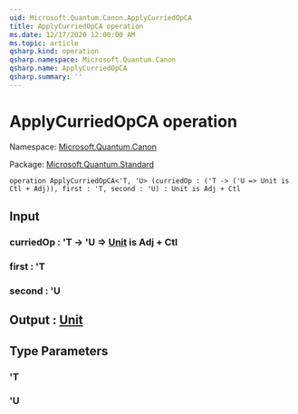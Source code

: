 ```yaml
---
uid: Microsoft.Quantum.Canon.ApplyCurriedOpCA
title: ApplyCurriedOpCA operation
ms.date: 12/17/2020 12:00:00 AM
ms.topic: article
qsharp.kind: operation
qsharp.namespace: Microsoft.Quantum.Canon
qsharp.name: ApplyCurriedOpCA
qsharp.summary: ''
---
```


# ApplyCurriedOpCA operation

Namespace: [Microsoft.Quantum.Canon](xref:Microsoft.Quantum.Canon)

Package: [Microsoft.Quantum.Standard](https://nuget.org/packages/Microsoft.Quantum.Standard)




```qsharp
operation ApplyCurriedOpCA<'T, 'U> (curriedOp : ('T -> ('U => Unit is Ctl + Adj)), first : 'T, second : 'U) : Unit is Adj + Ctl
```


## Input

### curriedOp : 'T -> 'U => [Unit](xref:microsoft.quantum.lang-ref.unit)  is Adj + Ctl




### first : 'T




### second : 'U





## Output : [Unit](xref:microsoft.quantum.lang-ref.unit)



## Type Parameters

### 'T


### 'U

